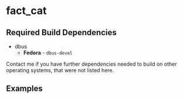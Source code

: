 # fact_cat

## Required Build Dependencies
- dbus
    - **Fedora** - `dbus-devel`

Contact me if you have further dependencies needed to build on other operating systems, that were not listed here.

## Examples